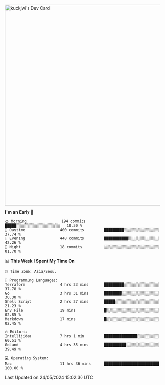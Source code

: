 <a href="https://app.daily.dev/kuckhwancho"><img src="https://api.daily.dev/devcards/v2/efef39c8028947428b3c0b486b9cd9b6.png?r=iz2&type=wide" width="652" alt="kuckjwi's Dev Card"/></a>

<!--START_SECTION:waka-->
**I'm an Early 🐤** 

```text
🌞 Morning                194 commits         █████░░░░░░░░░░░░░░░░░░░░   18.30 % 
🌆 Daytime                400 commits         █████████░░░░░░░░░░░░░░░░   37.74 % 
🌃 Evening                448 commits         ███████████░░░░░░░░░░░░░░   42.26 % 
🌙 Night                  18 commits          ░░░░░░░░░░░░░░░░░░░░░░░░░   01.70 % 
```


📊 **This Week I Spent My Time On** 

```text
🕑︎ Time Zone: Asia/Seoul

💬 Programming Languages: 
Terraform                4 hrs 23 mins       █████████░░░░░░░░░░░░░░░░   37.78 % 
Go                       3 hrs 31 mins       ████████░░░░░░░░░░░░░░░░░   30.30 % 
Shell Script             2 hrs 27 mins       █████░░░░░░░░░░░░░░░░░░░░   21.23 % 
Env File                 19 mins             █░░░░░░░░░░░░░░░░░░░░░░░░   02.85 % 
Markdown                 17 mins             █░░░░░░░░░░░░░░░░░░░░░░░░   02.45 % 

🔥 Editors: 
Intellijidea             7 hrs 1 min         ███████████████░░░░░░░░░░   60.51 % 
GoLand                   4 hrs 35 mins       ██████████░░░░░░░░░░░░░░░   39.49 % 

💻 Operating System: 
Mac                      11 hrs 36 mins      █████████████████████████   100.00 % 
```


 Last Updated on 24/05/2024 15:02:30 UTC
<!--END_SECTION:waka-->
